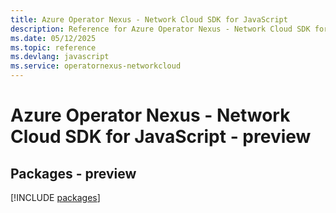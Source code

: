 ```yaml
---
title: Azure Operator Nexus - Network Cloud SDK for JavaScript
description: Reference for Azure Operator Nexus - Network Cloud SDK for JavaScript
ms.date: 05/12/2025
ms.topic: reference
ms.devlang: javascript
ms.service: operatornexus-networkcloud
---
```

# Azure Operator Nexus - Network Cloud SDK for JavaScript - preview
## Packages - preview
[!INCLUDE [packages](operator-nexus---network-cloud-index.md)]